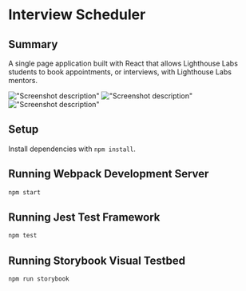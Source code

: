 # Interview Scheduler

## Summary

A single page application built with React that allows Lighthouse Labs students to book appointments, or interviews, with Lighthouse Labs mentors.

!["Screenshot description"](URL)
!["Screenshot description"](URL)
!["Screenshot description"](URL)

## Setup

Install dependencies with `npm install`.

## Running Webpack Development Server

```sh
npm start
```

## Running Jest Test Framework

```sh
npm test
```

## Running Storybook Visual Testbed

```sh
npm run storybook
```
